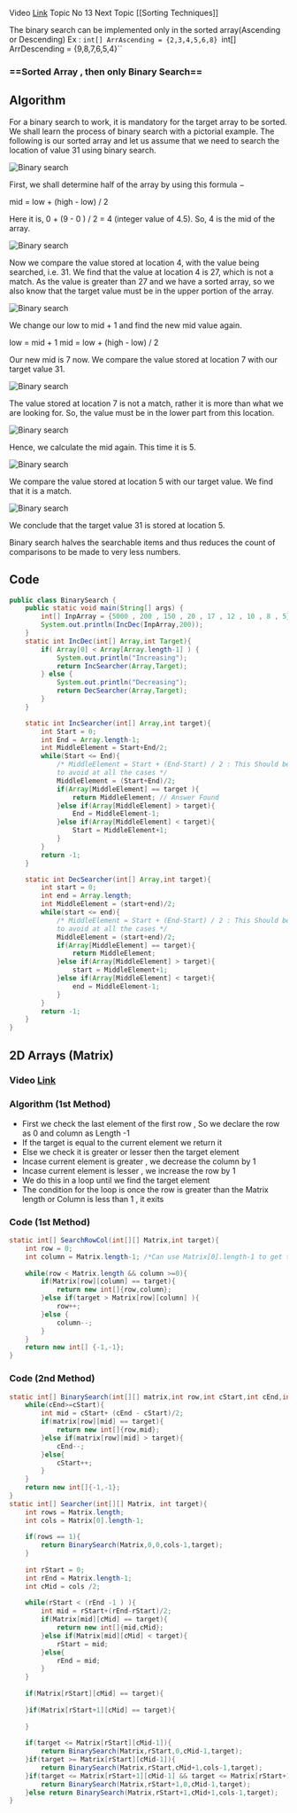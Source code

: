 Video [Link](https://youtu.be/f6UU7V3szVw?si=PSFFgjbJ5F3FDt8N)
Topic No 13
Next Topic [[Sorting Techniques]]


The binary search can be implemented only in the sorted array(Ascending or Descending)
Ex : 
``int[] ArrAscending = {2,3,4,5,6,8}
``int[] ArrDescending = {9,8,7,6,5,4}``

### ==Sorted Array , then only Binary Search==
## Algorithm 

For a binary search to work, it is mandatory for the target array to be sorted. We shall learn the process of binary search with a pictorial example. The following is our sorted array and let us assume that we need to search the location of value 31 using binary search.

![Binary search](https://www.tutorialspoint.com/data_structures_algorithms/images/binary_search_0.jpg)

First, we shall determine half of the array by using this formula −

mid = low + (high - low) / 2

Here it is, 0 + (9 - 0 ) / 2 = 4 (integer value of 4.5). So, 4 is the mid of the array.

![Binary search](https://www.tutorialspoint.com/data_structures_algorithms/images/binary_search_1.jpg)

Now we compare the value stored at location 4, with the value being searched, i.e. 31. We find that the value at location 4 is 27, which is not a match. As the value is greater than 27 and we have a sorted array, so we also know that the target value must be in the upper portion of the array.

![Binary search](https://www.tutorialspoint.com/data_structures_algorithms/images/binary_search_2.jpg)

We change our low to mid + 1 and find the new mid value again.

low = mid + 1
mid = low + (high - low) / 2

Our new mid is 7 now. We compare the value stored at location 7 with our target value 31.

![Binary search](https://www.tutorialspoint.com/data_structures_algorithms/images/binary_search_3.jpg)

The value stored at location 7 is not a match, rather it is more than what we are looking for. So, the value must be in the lower part from this location.

![Binary search](https://www.tutorialspoint.com/data_structures_algorithms/images/binary_search_4.jpg)

Hence, we calculate the mid again. This time it is 5.

![Binary search](https://www.tutorialspoint.com/data_structures_algorithms/images/binary_search_5.jpg)

We compare the value stored at location 5 with our target value. We find that it is a match.

![Binary search](https://www.tutorialspoint.com/data_structures_algorithms/images/binary_search_6.jpg)

We conclude that the target value 31 is stored at location 5.

Binary search halves the searchable items and thus reduces the count of comparisons to be made to very less numbers.

## Code 

```Java
public class BinarySearch {  
    public static void main(String[] args) {  
        int[] InpArray = {5000 , 200 , 150 , 20 , 17 , 12 , 10 , 8 , 5};  
        System.out.println(IncDec(InpArray,200));  
    }  
    static int IncDec(int[] Array,int Target){  
        if( Array[0] < Array[Array.length-1] ) {  
            System.out.println("Increasing");  
            return IncSearcher(Array,Target);  
        } else {  
            System.out.println("Decreasing");  
            return DecSearcher(Array,Target);  
        }  
    }  
```

``` Java
    static int IncSearcher(int[] Array,int target){  
        int Start = 0;  
        int End = Array.length-1;  
        int MiddleElement = Start+End/2;  
        while(Start <= End){  
            /* MiddleElement = Start + (End-Start) / 2 : This Should be Executed  
            to avoid at all the cases */            
            MiddleElement = (Start+End)/2;  
            if(Array[MiddleElement] == target ){  
                return MiddleElement; // Answer Found  
            }else if(Array[MiddleElement] > target){  
                End = MiddleElement-1;  
            }else if(Array[MiddleElement] < target){  
                Start = MiddleElement+1;  
            }  
        }  
        return -1;  
    }  
```

``` Java
    static int DecSearcher(int[] Array,int target){  
        int start = 0;  
        int end = Array.length;  
        int MiddleElement = (start+end)/2;  
        while(start <= end){  
            /* MiddleElement = Start + (End-Start) / 2 : This Should be Executed  
            to avoid at all the cases */           
            MiddleElement = (start+end)/2;  
            if(Array[MiddleElement] == target){  
                return MiddleElement;  
            }else if(Array[MiddleElement] > target){  
                start = MiddleElement+1;  
            }else if(Array[MiddleElement] < target){  
                end = MiddleElement-1;  
            }  
        }  
        return -1;  
    }  
}
```


## 2D Arrays (Matrix)

### Video [Link](https://youtu.be/enI_KyGLYPo?si=RSLGaFpdOrtq8nR8)

### Algorithm (1st Method)
- First we check the last element of the first row , So we declare the row as 0 and column as Length -1 
- If the target is equal to the current element we return it
- Else we check it is greater or lesser then the target element
- Incase current element is greater , we decrease the column by 1
- Incase current element is lesser , we increase the row by 1
- We do this in a loop until we find the target element 
- The condition for the loop is once the row is greater than the Matrix length or Column is less than 1 , it exits
### Code (1st Method)
```Java
static int[] SearchRowCol(int[][] Matrix,int target){  
    int row = 0;  
    int column = Matrix.length-1; /*Can use Matrix[0].length-1 to get the Column size*/
    
    while(row < Matrix.length && column >=0){  
        if(Matrix[row][column] == target){  
            return new int[]{row,column};  
        }else if(target > Matrix[row][column] ){  
            row++;  
        }else {  
            column--;  
        }  
    }  
    return new int[] {-1,-1};  
}
```

###  Code (2nd Method)
```Java
static int[] BinarySearch(int[][] matrix,int row,int cStart,int cEnd,int target){  
    while(cEnd>=cStart){  
        int mid = cStart+ (cEnd - cStart)/2;  
        if(matrix[row][mid] == target){  
            return new int[]{row,mid};  
        }else if(matrix[row][mid] > target){  
            cEnd--;  
        }else{  
            cStart++;  
        }  
    }  
    return new int[]{-1,-1};  
}  
static int[] Searcher(int[][] Matrix, int target){  
    int rows = Matrix.length;  
    int cols = Matrix[0].length-1;  
  
    if(rows == 1){  
        return BinarySearch(Matrix,0,0,cols-1,target);  
    }  
  
    int rStart = 0;  
    int rEnd = Matrix.length-1;  
    int cMid = cols /2;  
  
    while(rStart < (rEnd -1 ) ){  
        int mid = rStart+(rEnd-rStart)/2;  
        if(Matrix[mid][cMid] == target){  
            return new int[]{mid,cMid};  
        }else if(Matrix[mid][cMid] < target){  
            rStart = mid;  
        }else{  
            rEnd = mid;  
        }  
    }  
  
    if(Matrix[rStart][cMid] == target){  
  
    }if(Matrix[rStart+1][cMid] == target){  
  
    }  
  
    if(target <= Matrix[rStart][cMid-1]){  
        return BinarySearch(Matrix,rStart,0,cMid-1,target);  
    }if(target >= Matrix[rStart][cMid-1]){  
        return BinarySearch(Matrix,rStart,cMid+1,cols-1,target);  
    }if(target <= Matrix[rStart+1][cMid-1] && target <= Matrix[rStart+1][cols-1]){  
        return BinarySearch(Matrix,rStart+1,0,cMid-1,target);  
    }else return BinarySearch(Matrix,rStart+1,cMid+1,cols-1,target);  
}
```

